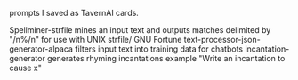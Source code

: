 prompts I saved as TavernAI cards. 

Spellminer-strfile mines an input text and outputs matches delimited by "/n%/n" for use  with UNIX strfile/ GNU Fortune
text-processor-json-generator-alpaca filters input text into training data for chatbots
incantation-generator generates rhyming incantations example "Write an incantation to cause x" 
